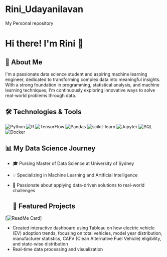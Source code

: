 # Rini_Udayanilavan
My Personal repository
# Hi there! I'm Rini 👋

## 🚀 About Me
I'm a passionate data science student and aspiring machine learning engineer, dedicated to transforming complex data into meaningful insights. With a strong foundation in programming, statistical analysis, and machine learning techniques, I'm continuously exploring innovative ways to solve real-world problems through data.

## 🛠️ Technologies & Tools
![Python](https://img.shields.io/badge/-Python-333333?style=flat&logo=python)
![R](https://img.shields.io/badge/-R-333333?style=flat&logo=R)
![TensorFlow](https://img.shields.io/badge/-TensorFlow-333333?style=flat&logo=tensorflow)
![Pandas](https://img.shields.io/badge/-Pandas-333333?style=flat&logo=pandas)
![scikit-learn](https://img.shields.io/badge/-scikit--learn-333333?style=flat&logo=scikit-learn)
![Jupyter](https://img.shields.io/badge/-Jupyter-333333?style=flat&logo=jupyter)
![SQL](https://img.shields.io/badge/-SQL-333333?style=flat&logo=postgresql)
![Docker](https://img.shields.io/badge/-Docker-333333?style=flat&logo=docker)

## 📊 My Data Science Journey
- 🎓 Pursing Master of  Data Science at University of Sydney
- 💡 Specializing in Machine Learning and Artificial Intelligence
- 🔬 Passionate about applying data-driven solutions to real-world challenges

  ## 🌟 Featured Projects
[![ReadMe Card](https://github-readme-stats.vercel.app/api/pin/?username=Rini95&repo=Tableau-Project)]
- Created interactive dashboard using Tableau on how electric vehicle (EV) adoption trends, focusing on total vehicles, model year distribution, manufacturer statistics, CAFV (Clean Alternative Fuel Vehicle) eligibility, and state-wise distribution
- Real-time data processing and visualization
